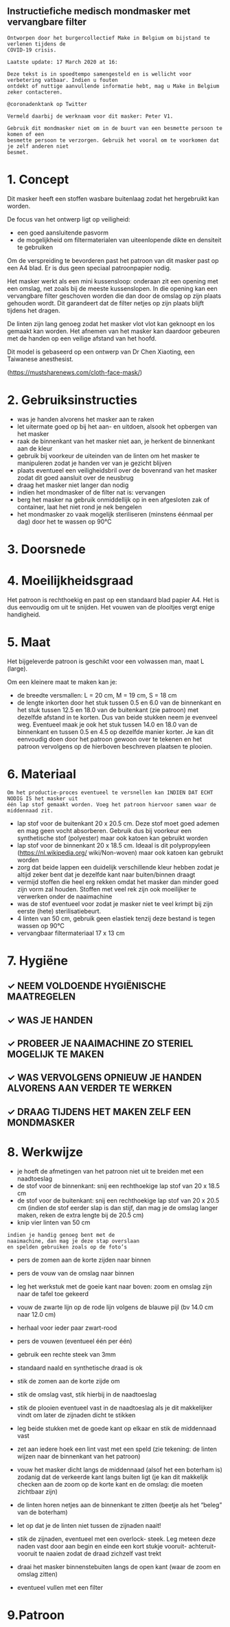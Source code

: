 ## Instructiefiche medisch mondmasker met vervangbare filter

```
Ontworpen door het burgercollectief Make in Belgium om bijstand te verlenen tijdens de
COVID-19 crisis.
```
```
Laatste update: 17 March 2020 at 16:
```
```
Deze tekst is in spoedtempo samengesteld en is wellicht voor verbetering vatbaar. Indien u fouten
ontdekt of nuttige aanvullende informatie hebt, mag u Make in Belgium zeker contacteren.
```
```
@coronadenktank op Twitter
```
```
Vermeld daarbij de werknaam voor dit masker: Peter V1.
```
```
Gebruik dit mondmasker niet om in de buurt van een besmette persoon te komen of een
besmette persoon te verzorgen. Gebruik het vooral om te voorkomen dat je zelf anderen niet
besmet.
```

# 1. Concept

Dit masker heeft een stoffen wasbare buitenlaag zodat het hergebruikt kan worden.

De focus van het ontwerp ligt op veiligheid:

- een goed aansluitende pasvorm
- de mogelijkheid om filtermaterialen van uiteenlopende dikte en densiteit te gebruiken

Om de verspreiding te bevorderen past het patroon van dit masker past op een A4 blad. Er is dus
geen speciaal patroonpapier nodig.

Het masker werkt als een mini kussensloop: onderaan zit een opening met een omslag, net zoals
bij de meeste kussenslopen. In die opening kan een vervangbare filter geschoven worden die dan
door de omslag op zijn plaats gehouden wordt. Dit garandeert dat de filter netjes op zijn plaats
blijft tijdens het dragen.

De linten zijn lang genoeg zodat het masker vlot vlot kan geknoopt en los gemaakt kan worden.
Het afnemen van het masker kan daardoor gebeuren met de handen op een veilige afstand van
het hoofd.

Dit model is gebaseerd op een ontwerp van Dr Chen Xiaoting, een Taiwanese anesthesist.

(https://mustsharenews.com/cloth-face-mask/)

# 2. Gebruiksinstructies

- was je handen alvorens het masker aan te raken
- let uitermate goed op bij het aan- en uitdoen, alsook het opbergen van het masker
- raak de binnenkant van het masker niet aan, je herkent de binnenkant aan de kleur
- gebruik bij voorkeur de uiteinden van de linten om het masker te manipuleren zodat je handen
    ver van je gezicht blijven
- plaats eventueel een veiligheidsbril over de bovenrand van het masker zodat dit goed aansluit
    over de neusbrug
- draag het masker niet langer dan nodig
- indien het mondmasker of de filter nat is: vervangen
- berg het masker na gebruik onmiddellijk op in een afgesloten zak of container, laat het niet rond
    je nek bengelen
- het mondmasker zo vaak mogelijk steriliseren (minstens éénmaal per dag) door het te wassen
    op 90°C


# 3. Doorsnede


# 4. Moeilijkheidsgraad

Het patroon is rechthoekig en past op een standaard blad papier A4. Het is dus eenvoudig om uit
te snijden. Het vouwen van de plooitjes vergt enige handigheid.

# 5. Maat

Het bijgeleverde patroon is geschikt voor een volwassen man, maat L (large).

Om een kleinere maat te maken kan je:

- de breedte versmallen: L = 20 cm, M = 19 cm, S = 18 cm
- de lengte inkorten door het stuk tussen 0.5 en 6.0 van de binnenkant en het stuk tussen 12.5 en
    18.0 van de buitenkant (zie patroon) met dezelfde afstand in te korten. Dus van beide stukken
    neem je evenveel weg. Eventueel maak je ook het stuk tussen 14.0 en 18.0 van de binnenkant
    en tussen 0.5 en 4.5 op dezelfde manier korter. Je kan dit eenvoudig doen door het patroon
    gewoon over te tekenen en het patroon vervolgens op de hierboven beschreven plaatsen te
    plooien.

# 6. Materiaal

```
Om het productie-proces eventueel te versnellen kan INDIEN DAT ECHT NODIG IS het masker uit
één lap stof gemaakt worden. Voeg het patroon hiervoor samen waar de middennaad zit.
```
- lap stof voor de buitenkant 20 x 20.5 cm. Deze stof moet goed ademen en mag geen vocht
    absorberen. Gebruik dus bij voorkeur een synthetische stof (polyester) maar ook katoen kan
    gebruikt worden
- lap stof voor de binnenkant 20 x 18.5 cm. Ideaal is dit polypropyleen (https://nl.wikipedia.org/
    wiki/Non-woven) maar ook katoen kan gebruikt worden
- zorg dat beide lappen een duidelijk verschillende kleur hebben zodat je altijd zeker bent dat je
    dezelfde kant naar buiten/binnen draagt
- vermijd stoffen die heel erg rekken omdat het masker dan minder goed zijn vorm zal houden.
    Stoffen met veel rek zijn ook moeilijker te verwerken onder de naaimachine
- was de stof eventueel voor zodat je masker niet te veel krimpt bij zijn eerste (hete)
    sterilisatiebeurt.
- 4 linten van 50 cm, gebruik geen elastiek tenzij deze bestand is tegen wassen op 90°C
- vervangbaar filtermateriaal 17 x 13 cm

# 7. Hygiëne

## ✓ NEEM VOLDOENDE HYGIËNISCHE MAATREGELEN

## ✓ WAS JE HANDEN

## ✓ PROBEER JE NAAIMACHINE ZO STERIEL MOGELIJK TE MAKEN

## ✓ WAS VERVOLGENS OPNIEUW JE HANDEN ALVORENS AAN VERDER TE WERKEN

## ✓ DRAAG TIJDENS HET MAKEN ZELF EEN MONDMASKER


# 8. Werkwijze

- je hoeft de afmetingen van het patroon niet
    uit te breiden met een naadtoeslag
- de stof voor de binnenkant: snij een
    rechthoekige lap stof van 20 x 18.5 cm
- de stof voor de buitenkant: snij een
    rechthoekige lap stof van 20 x 20.5 cm
    (indien de stof eerder slap is dan stijf, dan
    mag je de omslag langer maken, reken de
    extra lengte bij de 20.5 cm)
- knip vier linten van 50 cm

```
indien je handig genoeg bent met de
naaimachine, dan mag je deze stap overslaan
en spelden gebruiken zoals op de foto’s
```
- pers de zomen aan de korte zijden naar
    binnen
- pers de vouw van de omslag naar binnen
- leg het werkstuk met de goeie kant naar
    boven: zoom en omslag zijn naar de tafel toe
    gekeerd
- vouw de zwarte lijn op de rode lijn volgens
    de blauwe pijl (bv 14.0 cm naar 12.0 cm)
- herhaal voor ieder paar zwart-rood
- pers de vouwen (eventueel één per één)


- gebruik een rechte steek van 3mm
- standaard naald en synthetische draad is ok
- stik de zomen aan de korte zijde om
- stik de omslag vast, stik hierbij in de
    naadtoeslag
- stik de plooien eventueel vast in de
    naadtoeslag als je dit makkelijker vindt om
    later de zijnaden dicht te stikken


- leg beide stukken met de goede kant op
    elkaar en stik de middennaad vast
- zet aan iedere hoek een lint vast met een
    speld (zie tekening: de linten wijzen naar de
    binnenkant van het patroon)


- vouw het masker dicht langs de middennaad
    (alsof het een boterham is) zodanig dat de
    verkeerde kant langs buiten ligt (je kan dit
    makkelijk checken aan de zoom op de korte
    kant en de omslag: die moeten zichtbaar zijn)
- de linten horen netjes aan de binnenkant te
    zitten (beetje als het “beleg” van de
    boterham)
- let op dat je de linten niet tussen de zijnaden
    naait!
- stik de zijnaden, eventueel met een overlock-
    steek. Leg meteen deze naden vast door aan
    begin en einde een kort stukje vooruit-
    achteruit-vooruit te naaien zodat de draad
    zichzelf vast trekt
- draai het masker binnenstebuiten langs de
    open kant (waar de zoom en omslag zitten)
- eventueel vullen met een filter


# 9.Patroon
